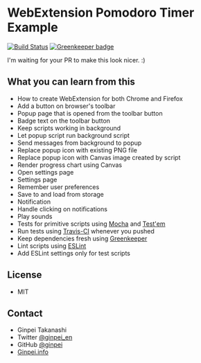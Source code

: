 # WebExtension Pomodoro Timer Example

[![Build Status](https://travis-ci.org/ginpei/webextension-pomodoro.svg?branch=master)](https://travis-ci.org/ginpei/webextension-pomodoro)
[![Greenkeeper badge](https://badges.greenkeeper.io/ginpei/webextension-pomodoro.svg)](https://greenkeeper.io/)

I'm waiting for your PR to make this look nicer. :)

## What you can learn from this

- How to create WebExtension for both Chrome and Firefox
- Add a button on browser's toolbar
- Popup page that is opened from the toolbar button
- Badge text on the toolbar button
- Keep scripts working in background
- Let popup script run background script
- Send messages from background to popup
- Replace popup icon with existing PNG file
- Replace popup icon with Canvas image created by script
- Render progress chart using Canvas
- Open settings page
- Settings page
- Remember user preferences
- Save to and load from storage
- Notification
- Handle clicking on notifications
- Play sounds
- Tests for primitive scripts using [Mocha](https://mochajs.org/) and [Test'em](https://github.com/testem/testem)
- Run tests using [Travis-CI](https://travis-ci.org/) whenever you pushed
- Keep dependencies fresh using [Greenkeeper](https://greenkeeper.io/)
- Lint scripts using [ESLint](https://eslint.org/)
- Add ESLint settings only for test scripts

## License

- MIT

## Contact

- Ginpei Takanashi
- Twitter [@ginpei_en](http://twitter.com/ginpei_en)
- GitHub [@ginpei](https://github.com/ginpei/)
- [Ginpei.info](https://ginpei.info/#/)

